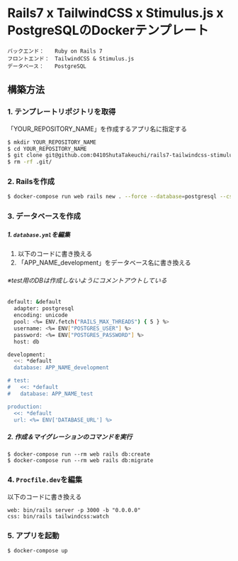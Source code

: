 # Rails7 x TailwindCSS x Stimulus.js x PostgreSQLのDockerテンプレート

```
バックエンド：　　Ruby on Rails 7
フロントエンド：　TailwindCSS & Stimulus.js
データベース：　　PostgreSQL
```

## 構築方法

### 1. テンプレートリポジトリを取得
「YOUR_REPOSITORY_NAME」を作成するアプリ名に指定する
```bash
$ mkdir YOUR_REPOSITORY_NAME
$ cd YOUR_REPOSITORY_NAME
$ git clone git@github.com:0410ShutaTakeuchi/rails7-tailwindcss-stimulusjs-postgres-docker-template.git .
$ rm -rf .git/
```

### 2. Railsを作成
```bash
$ docker-compose run web rails new . --force --database=postgresql --css tailwind
```

### 3. データベースを作成
##### 1. `database.yml`を編集
1. 以下のコードに書き換える  
2. 「APP_NAME_development」をデータベース名に書き換える

  
###### ※test用のDBは作成しないようにコメントアウトしている
```bash
default: &default
  adapter: postgresql
  encoding: unicode
  pool: <%= ENV.fetch("RAILS_MAX_THREADS") { 5 } %>
  username: <%= ENV["POSTGRES_USER"] %>
  password: <%= ENV["POSTGRES_PASSWORD"] %>
  host: db

development:
  <<: *default
  database: APP_NAME_development

# test:
#   <<: *default
#   database: APP_NAME_test

production:
  <<: *default
  url: <%= ENV['DATABASE_URL'] %>
```

##### 2. 作成＆マイグレーションのコマンドを実行
```
$ docker-compose run --rm web rails db:create
$ docker-compose run --rm web rails db:migrate
```

### 4. `Procfile.dev`を編集
以下のコードに書き換える
```
web: bin/rails server -p 3000 -b "0.0.0.0"
css: bin/rails tailwindcss:watch
```

### 5. アプリを起動
```
$ docker-compose up
```